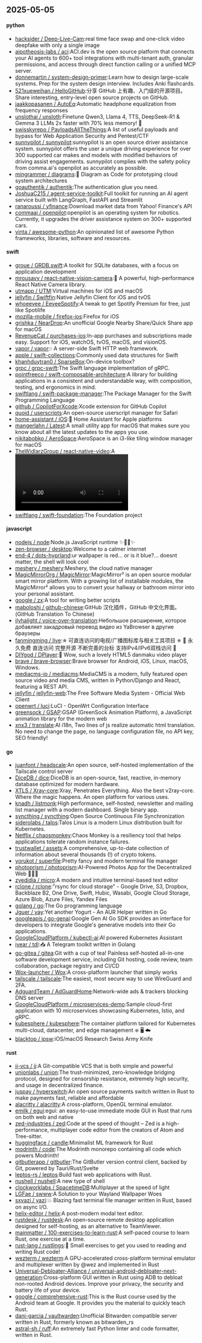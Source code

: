 ## 2025-05-05

#### python
* [hacksider / Deep-Live-Cam](https://github.com/hacksider/Deep-Live-Cam):real time face swap and one-click video deepfake with only a single image
* [aipotheosis-labs / aci](https://github.com/aipotheosis-labs/aci):ACI.dev is the open source platform that connects your AI agents to 600+ tool integrations with multi-tenant auth, granular permissions, and access through direct function calling or a unified MCP server.
* [donnemartin / system-design-primer](https://github.com/donnemartin/system-design-primer):Learn how to design large-scale systems. Prep for the system design interview. Includes Anki flashcards.
* [521xueweihan / HelloGitHub](https://github.com/521xueweihan/HelloGitHub):分享 GitHub 上有趣、入门级的开源项目。Share interesting, entry-level open source projects on GitHub.
* [jaakkopasanen / AutoEq](https://github.com/jaakkopasanen/AutoEq):Automatic headphone equalization from frequency responses
* [unslothai / unsloth](https://github.com/unslothai/unsloth):Finetune Qwen3, Llama 4, TTS, DeepSeek-R1 & Gemma 3 LLMs 2x faster with 70% less memory! 🦥
* [swisskyrepo / PayloadsAllTheThings](https://github.com/swisskyrepo/PayloadsAllTheThings):A list of useful payloads and bypass for Web Application Security and Pentest/CTF
* [sunnypilot / sunnypilot](https://github.com/sunnypilot/sunnypilot):sunnypilot is an open source driver assistance system. sunnypilot offers the user a unique driving experience for over 300 supported car makes and models with modified behaviors of driving assist engagements. sunnypilot complies with the safety policy from comma.ai's openpilot as accurately as possible.
* [mingrammer / diagrams](https://github.com/mingrammer/diagrams):🎨 Diagram as Code for prototyping cloud system architectures
* [goauthentik / authentik](https://github.com/goauthentik/authentik):The authentication glue you need.
* [JoshuaC215 / agent-service-toolkit](https://github.com/JoshuaC215/agent-service-toolkit):Full toolkit for running an AI agent service built with LangGraph, FastAPI and Streamlit
* [ranaroussi / yfinance](https://github.com/ranaroussi/yfinance):Download market data from Yahoo! Finance's API
* [commaai / openpilot](https://github.com/commaai/openpilot):openpilot is an operating system for robotics. Currently, it upgrades the driver assistance system on 300+ supported cars.
* [vinta / awesome-python](https://github.com/vinta/awesome-python):An opinionated list of awesome Python frameworks, libraries, software and resources.

#### swift
* [groue / GRDB.swift](https://github.com/groue/GRDB.swift):A toolkit for SQLite databases, with a focus on application development
* [mrousavy / react-native-vision-camera](https://github.com/mrousavy/react-native-vision-camera):📸 A powerful, high-performance React Native Camera library.
* [utmapp / UTM](https://github.com/utmapp/UTM):Virtual machines for iOS and macOS
* [jellyfin / Swiftfin](https://github.com/jellyfin/Swiftfin):Native Jellyfin Client for iOS and tvOS
* [whoeevee / EeveeSpotify](https://github.com/whoeevee/EeveeSpotify):A tweak to get Spotify Premium for free, just like Spotilife
* [mozilla-mobile / firefox-ios](https://github.com/mozilla-mobile/firefox-ios):Firefox for iOS
* [grishka / NearDrop](https://github.com/grishka/NearDrop):An unofficial Google Nearby Share/Quick Share app for macOS
* [RevenueCat / purchases-ios](https://github.com/RevenueCat/purchases-ios):In-app purchases and subscriptions made easy. Support for iOS, watchOS, tvOS, macOS, and visionOS.
* [vapor / vapor](https://github.com/vapor/vapor):💧 A server-side Swift HTTP web framework.
* [apple / swift-collections](https://github.com/apple/swift-collections):Commonly used data structures for Swift
* [khanhduytran0 / SparseBox](https://github.com/khanhduytran0/SparseBox):On-device toolbox?
* [grpc / grpc-swift](https://github.com/grpc/grpc-swift):The Swift language implementation of gRPC.
* [pointfreeco / swift-composable-architecture](https://github.com/pointfreeco/swift-composable-architecture):A library for building applications in a consistent and understandable way, with composition, testing, and ergonomics in mind.
* [swiftlang / swift-package-manager](https://github.com/swiftlang/swift-package-manager):The Package Manager for the Swift Programming Language
* [github / CopilotForXcode](https://github.com/github/CopilotForXcode):Xcode extension for GitHub Copilot
* [quoid / userscripts](https://github.com/quoid/userscripts):An open-source userscript manager for Safari
* [home-assistant / iOS](https://github.com/home-assistant/iOS):📱 Home Assistant for Apple platforms
* [mangerlahn / Latest](https://github.com/mangerlahn/Latest):A small utility app for macOS that makes sure you know about all the latest updates to the apps you use.
* [nikitabobko / AeroSpace](https://github.com/nikitabobko/AeroSpace):AeroSpace is an i3-like tiling window manager for macOS
* [TheWidlarzGroup / react-native-video](https://github.com/TheWidlarzGroup/react-native-video):A <Video /> component for react-native
* [swiftlang / swift-foundation](https://github.com/swiftlang/swift-foundation):The Foundation project

#### javascript
* [nodejs / node](https://github.com/nodejs/node):Node.js JavaScript runtime ✨🐢🚀✨
* [zen-browser / desktop](https://github.com/zen-browser/desktop):Welcome to a calmer internet
* [end-4 / dots-hyprland](https://github.com/end-4/dots-hyprland):ur wallpaper is red... or is it blue?... doesnt matter, the shell will look cool
* [meshery / meshery](https://github.com/meshery/meshery):Meshery, the cloud native manager
* [MagicMirrorOrg / MagicMirror](https://github.com/MagicMirrorOrg/MagicMirror):MagicMirror² is an open source modular smart mirror platform. With a growing list of installable modules, the MagicMirror² allows you to convert your hallway or bathroom mirror into your personal assistant.
* [google / zx](https://github.com/google/zx):A tool for writing better scripts
* [maboloshi / github-chinese](https://github.com/maboloshi/github-chinese):GitHub 汉化插件，GitHub 中文化界面。 (GitHub Translation To Chinese)
* [ilyhalight / voice-over-translation](https://github.com/ilyhalight/voice-over-translation):Небольшое расширение, которое добавляет закадровый перевод видео из YaBrowser в другие браузеры
* [fanmingming / live](https://github.com/fanmingming/live):✯ 可直连访问的电视/广播图标库与相关工具项目 ✯ 🔕 永久免费 直连访问 完整开源 不断完善的台标 支持IPv4/IPv6双栈访问 🔕
* [DIYgod / DPlayer](https://github.com/DIYgod/DPlayer):🍭 Wow, such a lovely HTML5 danmaku video player
* [brave / brave-browser](https://github.com/brave/brave-browser):Brave browser for Android, iOS, Linux, macOS, Windows.
* [mediacms-io / mediacms](https://github.com/mediacms-io/mediacms):MediaCMS is a modern, fully featured open source video and media CMS, written in Python/Django and React, featuring a REST API.
* [jellyfin / jellyfin-web](https://github.com/jellyfin/jellyfin-web):The Free Software Media System - Official Web Client
* [openwrt / luci](https://github.com/openwrt/luci):LuCI - OpenWrt Configuration Interface
* [greensock / GSAP](https://github.com/greensock/GSAP):GSAP (GreenSock Animation Platform), a JavaScript animation library for the modern web
* [xnx3 / translate](https://github.com/xnx3/translate):AI i18n, Two lines of js realize automatic html translation. No need to change the page, no language configuration file, no API key, SEO friendly!

#### go
* [juanfont / headscale](https://github.com/juanfont/headscale):An open source, self-hosted implementation of the Tailscale control server
* [DiceDB / dice](https://github.com/DiceDB/dice):DiceDB is an open-source, fast, reactive, in-memory database optimized for modern hardware.
* [XTLS / Xray-core](https://github.com/XTLS/Xray-core):Xray, Penetrates Everything. Also the best v2ray-core. Where the magic happens. An open platform for various uses.
* [knadh / listmonk](https://github.com/knadh/listmonk):High performance, self-hosted, newsletter and mailing list manager with a modern dashboard. Single binary app.
* [syncthing / syncthing](https://github.com/syncthing/syncthing):Open Source Continuous File Synchronization
* [siderolabs / talos](https://github.com/siderolabs/talos):Talos Linux is a modern Linux distribution built for Kubernetes.
* [Netflix / chaosmonkey](https://github.com/Netflix/chaosmonkey):Chaos Monkey is a resiliency tool that helps applications tolerate random instance failures.
* [trustwallet / assets](https://github.com/trustwallet/assets):A comprehensive, up-to-date collection of information about several thousands (!) of crypto tokens.
* [yorukot / superfile](https://github.com/yorukot/superfile):Pretty fancy and modern terminal file manager
* [photoprism / photoprism](https://github.com/photoprism/photoprism):AI-Powered Photos App for the Decentralized Web 🌈💎✨
* [zyedidia / micro](https://github.com/zyedidia/micro):A modern and intuitive terminal-based text editor
* [rclone / rclone](https://github.com/rclone/rclone):"rsync for cloud storage" - Google Drive, S3, Dropbox, Backblaze B2, One Drive, Swift, Hubic, Wasabi, Google Cloud Storage, Azure Blob, Azure Files, Yandex Files
* [golang / go](https://github.com/golang/go):The Go programming language
* [Jguer / yay](https://github.com/Jguer/yay):Yet another Yogurt - An AUR Helper written in Go
* [googleapis / go-genai](https://github.com/googleapis/go-genai):Google Gen AI Go SDK provides an interface for developers to integrate Google's generative models into their Go applications.
* [GoogleCloudPlatform / kubectl-ai](https://github.com/GoogleCloudPlatform/kubectl-ai):AI powered Kubernetes Assistant
* [iyear / tdl](https://github.com/iyear/tdl):📥 A Telegram toolkit written in Golang
* [go-gitea / gitea](https://github.com/go-gitea/gitea):Git with a cup of tea! Painless self-hosted all-in-one software development service, including Git hosting, code review, team collaboration, package registry and CI/CD
* [Wox-launcher / Wox](https://github.com/Wox-launcher/Wox):A cross-platform launcher that simply works
* [tailscale / tailscale](https://github.com/tailscale/tailscale):The easiest, most secure way to use WireGuard and 2FA.
* [AdguardTeam / AdGuardHome](https://github.com/AdguardTeam/AdGuardHome):Network-wide ads & trackers blocking DNS server
* [GoogleCloudPlatform / microservices-demo](https://github.com/GoogleCloudPlatform/microservices-demo):Sample cloud-first application with 10 microservices showcasing Kubernetes, Istio, and gRPC.
* [kubesphere / kubesphere](https://github.com/kubesphere/kubesphere):The container platform tailored for Kubernetes multi-cloud, datacenter, and edge management ⎈ 🖥 ☁️
* [blacktop / ipsw](https://github.com/blacktop/ipsw):iOS/macOS Research Swiss Army Knife

#### rust
* [jj-vcs / jj](https://github.com/jj-vcs/jj):A Git-compatible VCS that is both simple and powerful
* [unionlabs / union](https://github.com/unionlabs/union):The trust-minimized, zero-knowledge bridging protocol, designed for censorship resistance, extremely high security, and usage in decentralized finance.
* [juspay / hyperswitch](https://github.com/juspay/hyperswitch):An open source payments switch written in Rust to make payments fast, reliable and affordable
* [alacritty / alacritty](https://github.com/alacritty/alacritty):A cross-platform, OpenGL terminal emulator.
* [emilk / egui](https://github.com/emilk/egui):egui: an easy-to-use immediate mode GUI in Rust that runs on both web and native
* [zed-industries / zed](https://github.com/zed-industries/zed):Code at the speed of thought – Zed is a high-performance, multiplayer code editor from the creators of Atom and Tree-sitter.
* [huggingface / candle](https://github.com/huggingface/candle):Minimalist ML framework for Rust
* [modrinth / code](https://github.com/modrinth/code):The Modrinth monorepo containing all code which powers Modrinth!
* [gitbutlerapp / gitbutler](https://github.com/gitbutlerapp/gitbutler):The GitButler version control client, backed by Git, powered by Tauri/Rust/Svelte
* [leptos-rs / leptos](https://github.com/leptos-rs/leptos):Build fast web applications with Rust.
* [nushell / nushell](https://github.com/nushell/nushell):A new type of shell
* [clockworklabs / SpacetimeDB](https://github.com/clockworklabs/SpacetimeDB):Multiplayer at the speed of light
* [LGFae / swww](https://github.com/LGFae/swww):A Solution to your Wayland Wallpaper Woes
* [sxyazi / yazi](https://github.com/sxyazi/yazi):💥 Blazing fast terminal file manager written in Rust, based on async I/O.
* [helix-editor / helix](https://github.com/helix-editor/helix):A post-modern modal text editor.
* [rustdesk / rustdesk](https://github.com/rustdesk/rustdesk):An open-source remote desktop application designed for self-hosting, as an alternative to TeamViewer.
* [mainmatter / 100-exercises-to-learn-rust](https://github.com/mainmatter/100-exercises-to-learn-rust):A self-paced course to learn Rust, one exercise at a time.
* [rust-lang / rustlings](https://github.com/rust-lang/rustlings):🦀 Small exercises to get you used to reading and writing Rust code!
* [wezterm / wezterm](https://github.com/wezterm/wezterm):A GPU-accelerated cross-platform terminal emulator and multiplexer written by @wez and implemented in Rust
* [Universal-Debloater-Alliance / universal-android-debloater-next-generation](https://github.com/Universal-Debloater-Alliance/universal-android-debloater-next-generation):Cross-platform GUI written in Rust using ADB to debloat non-rooted Android devices. Improve your privacy, the security and battery life of your device.
* [google / comprehensive-rust](https://github.com/google/comprehensive-rust):This is the Rust course used by the Android team at Google. It provides you the material to quickly teach Rust.
* [dani-garcia / vaultwarden](https://github.com/dani-garcia/vaultwarden):Unofficial Bitwarden compatible server written in Rust, formerly known as bitwarden_rs
* [astral-sh / ruff](https://github.com/astral-sh/ruff):An extremely fast Python linter and code formatter, written in Rust.
